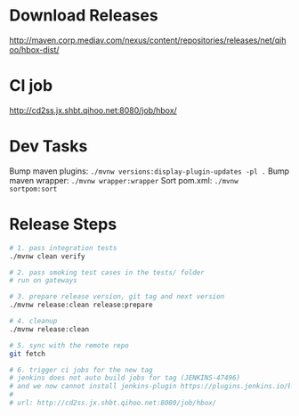 Download Releases
===

http://maven.corp.mediav.com/nexus/content/repositories/releases/net/qihoo/hbox-dist/

CI job
===

http://cd2ss.jx.shbt.qihoo.net:8080/job/hbox/

Dev Tasks
===

Bump maven plugins: `./mvnw versions:display-plugin-updates -pl .`
Bump maven wrapper: `./mvnw wrapper:wrapper`
Sort pom.xml: `./mvnw sortpom:sort`

Release Steps
===

```bash
# 1. pass integration tests
./mvnw clean verify

# 2. pass smoking test cases in the tests/ folder
# run on gateways

# 3. prepare release version, git tag and next version
./mvnw release:clean release:prepare

# 4. cleanup
./mvnw release:clean

# 5. sync with the remote repo
git fetch

# 6. trigger ci jobs for the new tag
# jenkins does not auto build jobs for tag (JENKINS-47496)
# and we now cannot install jenkins-plugin https://plugins.jenkins.io/basic-branch-build-strategies/
#
# url: http://cd2ss.jx.shbt.qihoo.net:8080/job/hbox/
```
